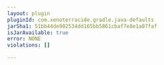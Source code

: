 ```yaml
---
layout: plugin
pluginId: com.xenoterracide.gradle.java-defaults
jarSha1: 51bb44de902534dd165bb5861cbaf7e8e1a07faf
isJarAvailable: true
error: NONE
violations: []

---
```

